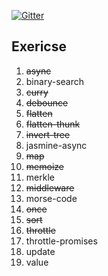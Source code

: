 [![Gitter][gitter-image]][gitter-url]

## Exericse

1. ~~async~~
2. binary-search
3. ~~curry~~
4. ~~debounce~~
5. ~~flatten~~
6. ~~flatten-thunk~~
7. ~~invert-tree~~
8. jasmine-async
9. ~~map~~
10. ~~memoize~~
11. merkle
12. ~~middleware~~
13. morse-code
14. ~~once~~
15. ~~sort~~
16. ~~throttle~~
17. throttle-promises
18. update
19. value

[gitter-image]: https://badges.gitter.im/Join%20Chat.svg
[gitter-url]: https://gitter.im/kolodny/exercises
